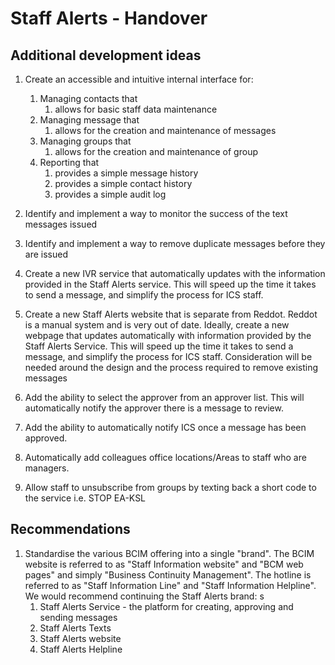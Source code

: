 # Staff Alerts - Handover

## Additional development ideas

1. Create an accessible and intuitive internal interface for:
   1. Managing contacts that
      1. allows for basic staff data maintenance
   1. Managing message that 
      1. allows for the creation and maintenance of messages
   1. Managing groups that
      1. allows for the creation and maintenance of group
   1. Reporting that
      1. provides a simple message history
      1. provides a simple contact history
      1. provides a simple audit log

1. Identify and implement a way to monitor the success of the text messages issued

1. Identify and implement a way to remove duplicate messages before they are issued

1. Create a new IVR service that automatically updates with the information provided in the Staff Alerts service. This will speed up the time it takes to send a message, and simplify the process for ICS staff.

1. Create a new Staff Alerts website that is separate from Reddot. Reddot is a manual system and is very out of date. Ideally, create a new webpage that updates automatically with information provided by the Staff Alerts Service. This will speed up the time it takes to send a message, and simplify the process for ICS staff. Consideration will be needed around the design and the process required to remove existing messages

1. Add the ability to select the approver from an approver list. This will automatically notify the approver there is a message to review.

1. Add the ability to automatically notify ICS once a message has been approved.

1. Automatically add colleagues office locations/Areas to staff who are managers.

1. Allow staff to unsubscribe from groups by texting back a short code to the service i.e. STOP EA-KSL

## Recommendations

1. Standardise the various BCIM offering into a single "brand". The BCIM website is referred to as "Staff Information website" and "BCM web pages" and simply "Business Continuity Management". The hotline is referred to as "Staff Information Line" and "Staff Information Helpline". We would recommend continuing the Staff Alerts brand:
s
   1. Staff Alerts Service - the platform for creating, approving and sending messages
   1. Staff Alerts Texts
   1. Staff Alerts website
   1. Staff Alerts Helpline
